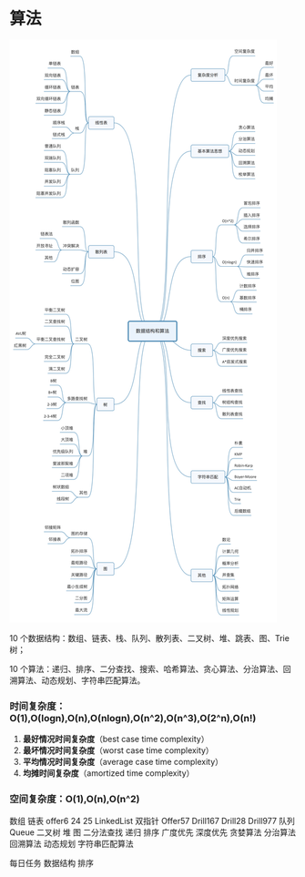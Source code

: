 # 算法

![下载](../../../../../../images/下载.jpg)

10 个数据结构：数组、链表、栈、队列、散列表、二叉树、堆、跳表、图、Trie树；

10 个算法：递归、排序、二分查找、搜索、哈希算法、贪心算法、分治算法、回溯算法、动态规划、字符串匹配算法。



### 时间复杂度：O(1),O(logn),O(n),O(nlogn),O(n^2),O(n^3),O(2^n),O(n!)

1. **最好情况时间复杂度**（best case time complexity）
2. **最坏情况时间复杂度**（worst case time complexity）
3. **平均情况时间复杂度**（average case time complexity）
4. **均摊时间复杂度**（amortized time complexity）

### 空间复杂度：O(1),O(n),O(n^2)

数组
链表 offer6 24 25 LinkedList
双指针 Offer57 Drill167 Drill28 Drill977
队列 Queue
二叉树
堆
图
二分法查找
递归
排序
广度优先
深度优先
贪婪算法
分治算法
回溯算法
动态规划
字符串匹配算法

每日任务
数据结构
排序

